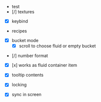 - test
- [/] textures
- [x] keybind
- recipes
- [x] bucket mode
  - [x] scroll to choose fluid or empty bucket
- [/] number format
- [x] [x] works as fluid container item
- [x] tooltip contents

- [x] locking
- [x] sync in screen